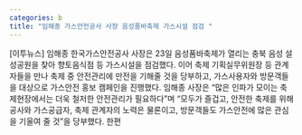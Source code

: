 ```yaml
---
categories: b
title: "임해종 가스안전공사 사장 음성품바축제 가스시설 점검 "
---
```

[이투뉴스] 임해종 한국가스안전공사 사장은 23일 음성품바축제가 열리는 충북 음성 설성공원을 찾아 향토음식점 등 가스시설을 점검했다. 이어 축제 기획실무위원장 등 관계자들을 만나 축제 중 안전관리에 만전을 기해줄 것을 당부하고, 가스사용자와 방문객들을 대상으로 가스안전 홍보 캠페인을 진행했다. 임해종 사장은 “많은 인파가 모이는 축제현장에서는 더욱 철저한 안전관리가 필요하다”며 “모두가 즐겁고, 안전한 축제를 위해 공사와 가스공급자, 축제 관계자의 노력은 물론이고, 방문객들도 가스안전에 많은 관심을 기울여 줄 것”을 당부했다. 한편